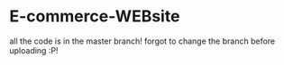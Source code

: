 # E-commerce-WEBsite

all the code is in the master branch! forgot to change the branch before uploading :P!
